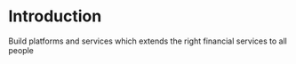 # Introduction
Build platforms and services which extends the right financial services to all people
